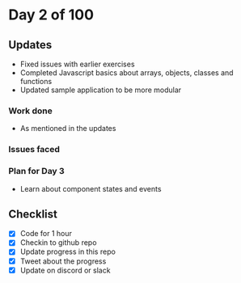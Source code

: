 # Day 2 of 100

## Updates
- Fixed issues with earlier exercises
- Completed Javascript basics about arrays, objects, classes and functions
- Updated sample application to be more modular

### Work done
- As mentioned in the updates

### Issues faced

### Plan for Day 3
- Learn about component states and events

## Checklist

- [x] Code for 1 hour
- [x] Checkin to github repo
- [x] Update progress in this repo
- [x] Tweet about the progress
- [x] Update on discord or slack 